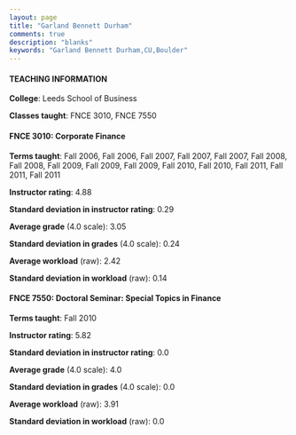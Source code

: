 ```yaml
---
layout: page
title: "Garland Bennett Durham" 
comments: true
description: "blanks"
keywords: "Garland Bennett Durham,CU,Boulder"
---
```

<head>
<script src="https://ajax.googleapis.com/ajax/libs/jquery/2.1.3/jquery.min.js"></script>
<script src="https://dl.dropboxusercontent.com/s/pc42nxpaw1ea4o9/highcharts.js?dl=0"></script>
<!-- <script src="../assets/js/highcharts.js"></script> -->
<style type="text/css">@font-face {
	font-family: "Bebas Neue";
	src: url(https://www.filehosting.org/file/details/544349/BebasNeue Regular.otf) format("opentype");
	}
	h1.Bebas { 
		font-family: "Bebas Neue", Verdana, Tahoma;
	}
</style>
</head>
	   
#### TEACHING INFORMATION

**College**: Leeds School of Business

**Classes taught**: FNCE 3010, FNCE 7550

#### FNCE 3010: Corporate Finance

**Terms taught**: Fall 2006, Fall 2006, Fall 2007, Fall 2007, Fall 2007, Fall 2008, Fall 2008, Fall 2009, Fall 2009, Fall 2009, Fall 2010, Fall 2010, Fall 2011, Fall 2011, Fall 2011

**Instructor rating**: 4.88

**Standard deviation in instructor rating**: 0.29

**Average grade** (4.0 scale): 3.05

**Standard deviation in grades** (4.0 scale): 0.24

**Average workload** (raw): 2.42

**Standard deviation in workload** (raw): 0.14

#### FNCE 7550: Doctoral Seminar: Special Topics in Finance

**Terms taught**: Fall 2010

**Instructor rating**: 5.82

**Standard deviation in instructor rating**: 0.0

**Average grade** (4.0 scale): 4.0

**Standard deviation in grades** (4.0 scale): 0.0

**Average workload** (raw): 3.91

**Standard deviation in workload** (raw): 0.0

